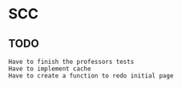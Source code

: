 # SCC

## TODO
```
Have to finish the professors tests
Have to implement cache
Have to create a function to redo initial page 
```
